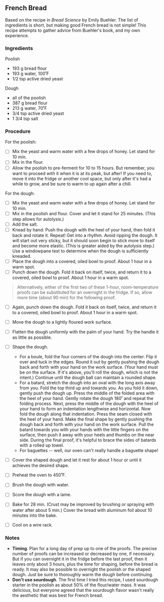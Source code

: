 ## French Bread

Based on the recipe in *Bread Science* by Emily Buehler. The list of ingredients is short, but making good French bread is not simple! This recipe attempts to gather advice from Buehler's book, and my own experience.

### Ingredients

Poolish

- 193 g bread  flour
- 193 g water, 100˚F
- 1/2 tsp active dried yeast

Dough

- all of the poolish
- 387 g bread flour
-  213 g water, 70˚F
- 3/4 tsp active dried yeast
- 1 3/4 tsp salt

### Procedure

For the poolish:

- [ ] Mix the yeast and warm water with a few drops of honey. Let stand for 10 min.
- [ ] Mix in the flour.
- [ ] Allow the poolish to pre-ferment for 10 to 15 hours. But remember, you want to proceed with it when it is at its peak, but after! If you need to, move it into the fridge or another cool space, but only after it's had a while to grow, and be sure to warm to up again after a chill.

For the dough:

- [ ] Mix the yeast and warm water with a few drops of honey. Let stand for 10 min.
- [ ] Mix in the poolish and flour. Cover and let it stand for 25 minutes. (This step allows for autolysis.)
- [ ] Add the salt.
- [ ] Knead by hand: Push the dough with the heel of your hand, then fold it back and rotate it. Repeat! Get into a rhythm. Avoid ripping the dough. It will start out very sticky, but it should soon begin to stick more to itself and become more elastic. (This is greater aided by the autolysis step.) Use a windowpane test to determine when the dough is sufficiently kneaded.
- [ ] Place the dough into a covered, oiled bowl to proof. About 1 hour in a warm spot.
- [ ] Punch down the dough. Fold it back on itself, twice, and return it to a covered, oiled bowl to proof. About 1 hour in a warm spot.

> Alternatively, either of the first two of these 1-hour, room-temperature proofs can be substituted for an overnight in the fridge. If so, allow more time (about 90 min) for the following proof.

- [ ] Again, punch down the dough. Fold it back on itself, twice, and return it to a covered, oiled bowl to proof. About 1 hour in a warm spot.
- [ ] Move the dough to a lightly floured work surface.
- [ ] Flatten the dough uniformly with the palm of your hand. Try the handle it as little as possible. 
- [ ] Shape the dough. 
  - For a boule, fold the four corners of the dough into the center. Flip it over and tuck in the edges. Round it out by gently pushing the dough back and forth with your hand on the work surface. (Your hand must be on the surface. If it's above, you'll roll the dough, which is not the intent.) Continue until the dough ball can maintain a rounded shape.
  - For a batard, stretch the dough into an oval with the long axis away from you. Fold the top third up and towards you. As you fold it down, gently push the dough up. Press the middle of the folded area with the heel of your hand. Gently rotate the dough 180˚ and repeat the folding process. Next, press the middle of the dough with the heel of your hand to form an indentation lengthwise and horizontal. Now fold the dough along that indentation. Press the seam closed with the heel of your hand. Make the final shape by gently pushing the dough back and forth with your hand on the work surface. Pull the batard towards you with your hands with the little fingers on the surface, then push it away with your heels and thumbs on the near side. During the final proof, it's helpful to brace the sides of batards with a rolled up towel.
  - For baguettes -- well, our oven can't really handle a baguette shape!
- [ ] Cover the shaped dough and let it rest for about 1 hour or until it achieves the desired shape.
- [ ] Preheat the oven to 450˚F.
- [ ] Brush the dough with water. 
- [ ] Score the dough with a lame.
- [ ] Bake for 28 min. (Crust may be improved by brushing or spraying with water after about 5 min.) Cover the bread with aluminum foil about 10 minutes into the bake. 
- [ ] Cool on a wire rack.



### Notes

- **Timing**. Plan for a long day of prep up to one of the proofs. The precise number of proofs can be increased or decreased by one, if necessary. But if you can overnight it in the fridge before the last proof, then it leaves only about 3 hours, plus the time for shaping, before the bread is ready. It may also be possible to overnight the poolish or the shaped dough. Just be sure to thoroughly warm the dough before continuing.
- **Don't use sourdough**. The first time I tried this recipe, I used sourdough starter in the poolish as about 50% of the flour/water mass. It was delicious, but everyone agreed that the sourdough flavor wasn't really the aesthetic that was best for French bread.

